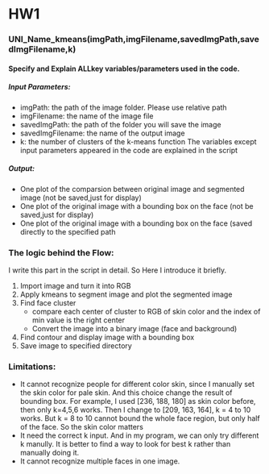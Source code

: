 # HW1
### UNI_Name_kmeans(imgPath,imgFilename,savedImgPath,savedImgFilename,k)
#### Specify and Explain ALLkey variables/parameters used in the code. 
##### Input Parameters:
* imgPath: the path of the image folder. Please use relative path
* imgFilename: the name of the image file
* savedImgPath: the path of the folder you will save the image
* savedImgFilename: the name of the output image
* k: the number of clusters of the k-means function
The variables except input parameters appeared in the code are explained in the script
##### Output:
* One plot of the comparsion between original image and segmented image (not be saved,just for display)
* One plot of the original image with a bounding box on the face (not be saved,just for display)
* One plot of the original image with a bounding box on the face (saved directly to the specified path

### The logic behind the Flow:
I write this part in the script in detail. So Here I introduce it briefly. 
1. Import image and turn it into RGB
2. Apply kmeans to segment image and plot the segmented image
3. Find face cluster
   * compare each center of cluster to RGB of skin color and the index of min value is the right center
   * Convert the image into a binary image (face and background)
4. Find contour and display image with a bounding box
5. Save image to specified directory

### Limitations:
* It cannot recognize people for different color skin, since I manually set the skin color for pale skin. And 
  this choice change the result of bounding box. For example, I used [236, 188, 180] as skin color before, then
  only k=4,5,6 works. Then I change to [209, 163, 164], k = 4 to 10 works. But k = 8 to 10 cannot bound the whole
  face region, but only half of the face. So the skin color matters
* It need the correct k input. And in my program, we can only try different k manully. It is better to find a way 
  to look for best k rather than manually doing it.
* It cannot recognize multiple faces in one image.


